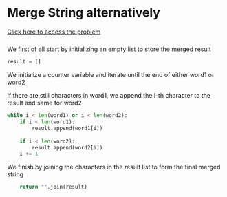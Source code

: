 # Merge String alternatively

[Click here to access the problem](https://leetcode.com/problems/merge-strings-alternately/description/?envType=study-plan-v2&envId=leetcode-75)

#####

We first of all start by initializing an empty list to store the merged result

```python
result = []
```

We initialize a counter variable and iterate until the end of either word1 or word2

If there are still characters in word1, we append the i-th character to the result and same for word2

```python
while i < len(word1) or i < len(word2):
    if i < len(word1):
        result.append(word1[i])
    
    if i < len(word2):
        result.append(word2[i])
    i += 1
```

We finish by joining the characters in the result list to form the final merged string

```python
    return "".join(result)
```